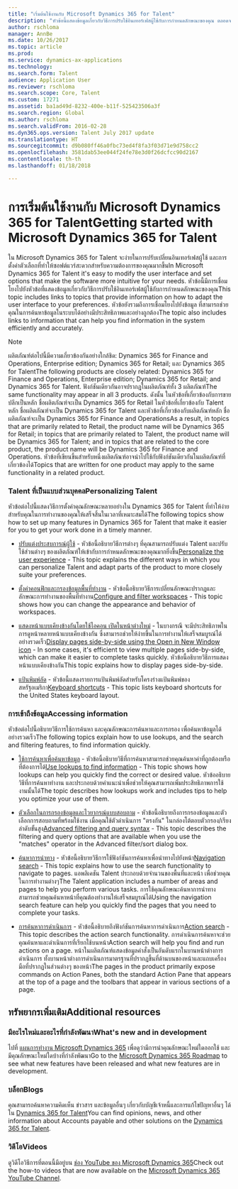 ```yaml
---
title: "เริ่มต้นใช้งานกับ Microsoft Dynamics 365 for Talent"
description: "หัวข้อนี้แสดงข้อมูลเกี่ยวกับวิธีการปรับใช้อินเทอร์เฟสผู้ใช้กับการกำหนดลักษณะของคุณ ตลอดจนเชื่อมต่อกับทรัพยากรวิธีใช้ที่พร้อมใช้งานภายในผลิตภัณฑ์ และบนไซต์ docs.microsoft.com"
author: rschloma
manager: AnnBe
ms.date: 10/26/2017
ms.topic: article
ms.prod: 
ms.service: dynamics-ax-applications
ms.technology: 
ms.search.form: Talent
audience: Application User
ms.reviewer: rschloma
ms.search.scope: Core, Talent
ms.custom: 17271
ms.assetid: ba1ad49d-8232-400e-b11f-525423506a3f
ms.search.region: Global
ms.author: rschloma
ms.search.validFrom: 2016-02-28
ms.dyn365.ops.version: Talent July 2017 update
ms.translationtype: HT
ms.sourcegitcommit: d9b080ff46a0fbc73ed4f8fa3f03d71e9d758cc2
ms.openlocfilehash: 3581dab53ee044f24fe78e3d0f26dcfcc90d2167
ms.contentlocale: th-th
ms.lasthandoff: 01/18/2018

---
```

# <a name="getting-started-with-microsoft-dynamics-365-for-talent"></a><span data-ttu-id="addcc-103">การเริ่มต้นใช้งานกับ Microsoft Dynamics 365 for Talent</span><span class="sxs-lookup"><span data-stu-id="addcc-103">Getting started with Microsoft Dynamics 365 for Talent</span></span>
<span data-ttu-id="addcc-104">ใน Microsoft Dynamics 365 for Talent จะง่ายในการปรับเปลี่ยนอินเทอร์เฟสผู้ใช้ และการตั้งค่าตัวเลือกที่ทำให้ซอฟต์แวร์สะดวกสำหรับความต้องการของคุณมากขึ้น</span><span class="sxs-lookup"><span data-stu-id="addcc-104">In Microsoft Dynamics 365 for Talent it's easy to modify the user interface and set options that make the software more intuitive for your needs.</span></span> <span data-ttu-id="addcc-105">หัวข้อนี้มีการเชื่อมโยงไปยังหัวข้อที่แสดงข้อมูลเกี่ยวกับวิธีการปรับใช้อินเทอร์เฟสผู้ใช้กับการกำหนดลักษณะของคุณ</span><span class="sxs-lookup"><span data-stu-id="addcc-105">This topic includes links to topics that provide information on how to adapt the user interface to your preferences.</span></span> <span data-ttu-id="addcc-106">หัวข้อยังรวมถึงการเชื่อมโยงไปยังข้อมูล ที่สามารถช่วยคุณในการค้นหาข้อมูลในระบบได้อย่างมีประสิทธิภาพและอย่างถูกต้อง</span><span class="sxs-lookup"><span data-stu-id="addcc-106">The topic also includes links to information that can help you find information in the system efficiently and accurately.</span></span> 

> [!NOTE] 
> <span data-ttu-id="addcc-107">ผลิตภัณฑ์ต่อไปนี้มีความเกี่ยวข้องกันอย่างใกล้ชิด: Dynamics 365 for Finance and Operations, Enterprise edition; Dynamics 365 for Retail; และ Dynamics 365 for Talent</span><span class="sxs-lookup"><span data-stu-id="addcc-107">The following products are closely related: Dynamics 365 for Finance and Operations, Enterprise edition; Dynamics 365 for Retail; and Dynamics 365 for Talent.</span></span> <span data-ttu-id="addcc-108">ฟังก์ชันเดียวกันอาจปรากฏในผลิตภัณฑ์ทั้ง 3 ผลิตภัณฑ์</span><span class="sxs-lookup"><span data-stu-id="addcc-108">The same functionality may appear in all 3 products.</span></span> <span data-ttu-id="addcc-109">ดังนั้น ในหัวข้อที่เกี่ยวข้องกับการขายปลีกเป็นหลัก ชื่อผลิตภัณฑ์จะเป็น Dynamics 365 for Retail ในหัวข้อที่เกี่ยวข้องกับ Talent หลัก ชื่อผลิตภัณฑ์จะเป็น Dynamics 365 for Talent และหัวข้อที่เกี่ยวข้องกับผลิตภัณฑ์หลัก ชื่อผลิตภัณฑ์จะเป็น Dynamics 365 for Finance and Operations</span><span class="sxs-lookup"><span data-stu-id="addcc-109">As a result, in topics that are primarily related to Retail, the product name will be Dynamics 365 for Retail; in topics that are primarily related to Talent, the product name will be Dynamics 365 for Talent; and in topics that are related to the core product, the product name will be Dynamics 365 for Finance and Operations.</span></span> <span data-ttu-id="addcc-110">หัวข้อที่เขียนขึ้นสำหรับหนึ่งผลิตภัณฑ์อาจนำไปใช้กับฟังก์ชันเดียวกันในผลิตภัณฑ์ที่เกี่ยวข้องได้</span><span class="sxs-lookup"><span data-stu-id="addcc-110">Topics that are written for one product may apply to the same functionality in a related product.</span></span>

### <a name="personalizing-talent"></a><span data-ttu-id="addcc-111">Talent ที่เป็นแบบส่วนบุคคล</span><span class="sxs-lookup"><span data-stu-id="addcc-111">Personalizing Talent</span></span> 
<span data-ttu-id="addcc-112">หัวข้อต่อไปนี้แสดงวิธีการตั้งค่าคุณลักษณะหลายอย่างใน Dynamics 365 for Talent ที่ทำให้ง่ายสำหรับคุณในการทำงานของคุณให้เสร็จสิ้นในเวลาที่เหมาะสมได้</span><span class="sxs-lookup"><span data-stu-id="addcc-112">The following topics show how to set up many features in Dynamics 365 for Talent that make it easier for you to get your work done in a timely manner.</span></span> 

-   <span data-ttu-id="addcc-113">[ปรับแต่งประสบการณ์ผู้ใช้](../fin-and-ops/get-started/personalize-user-experience.md) - หัวข้อนี้อธิบายวิธีการต่างๆ ที่คุณสามารถปรับแต่ง Talent และปรับใช้ส่วนต่างๆ ของผลิตภัณฑ์ให้เข้ากับการกำหนดลักษณะของคุณมากยิ่งขึ้น</span><span class="sxs-lookup"><span data-stu-id="addcc-113">[Personalize the user experience](../fin-and-ops/get-started/personalize-user-experience.md) - This topic explains the different ways in which you can personalize Talent and adapt parts of the product to more closely suite your preferences.</span></span>

-   <span data-ttu-id="addcc-114">[ตั้งค่าคอนฟิกและกรองข้อมูลพื้นที่ทำงาน](../fin-and-ops/get-started/configure-filter-workspaces.md) - หัวข้อนี้อธิบายวิธีการเปลี่ยนลักษณะปรากฏและลักษณะการทำงานของพื้นที่ทำงาน</span><span class="sxs-lookup"><span data-stu-id="addcc-114">[Configure and filter workspaces](../fin-and-ops/get-started/configure-filter-workspaces.md) - This topic shows how you can change the appearance and behavior of workspaces.</span></span>

-   <span data-ttu-id="addcc-115">[แสดงหน้าแบบเคียงข้างกันโดยใช้ไอคอน เปิดในหน้าต่างใหม่](../fin-and-ops/get-started/display-pages-side-by-side.md) - ในบางกรณี จะมีประสิทธิภาพในการดูหน้าหลายหน้าแบบเคียงข้างกัน ซึ่งสามารถช่วยให้ง่ายขึ้นในการทำงานให้เสร็จสมบูรณ์ได้อย่างรวดเร็ว</span><span class="sxs-lookup"><span data-stu-id="addcc-115">[Display pages side-by-side using the Open in New Window icon](../fin-and-ops/get-started/display-pages-side-by-side.md) - In some cases, it's efficient to view multiple pages side-by-side, which can make it easier to complete tasks quickly.</span></span> <span data-ttu-id="addcc-116">หัวข้อนี้อธิบายวิธีการแสดงหน้าแบบเคียงข้างกัน</span><span class="sxs-lookup"><span data-stu-id="addcc-116">This topic explains how to display pages side-by-side.</span></span> 

-   <span data-ttu-id="addcc-117">[แป้นพิมพ์ลัด](../fin-and-ops/get-started/shortcut-keys.md) - หัวข้อนี้แสดงรายการแป้นพิมพ์ลัดสำหรับโครงร่างแป้นพิมพ์ของสหรัฐอเมริกา</span><span class="sxs-lookup"><span data-stu-id="addcc-117">[Keyboard shortcuts](../fin-and-ops/get-started/shortcut-keys.md) - This topic lists keyboard shortcuts for the United States keyboard layout.</span></span> 

### <a name="accessing-information"></a><span data-ttu-id="addcc-118">การเข้าถึงข้อมูล</span><span class="sxs-lookup"><span data-stu-id="addcc-118">Accessing information</span></span>
<span data-ttu-id="addcc-119">หัวข้อต่อไปนี้อธิบายวิธีการใช้การค้นหา และคุณลักษณะการค้นหาและการกรอง เพื่อค้นหาข้อมูลได้อย่างรวดเร็ว</span><span class="sxs-lookup"><span data-stu-id="addcc-119">The following topics explain how to use lookups, and the search and filtering features, to find information quickly.</span></span> 

-   <span data-ttu-id="addcc-120">[ใช้การค้นหาเพื่อค้นหาข้อมูล](../fin-and-ops/get-started/use-lookups-to-find-information.md) - หัวข้อนี้อธิบายวิธีที่การค้นหาสามารถช่วยคุณค้นหาค่าที่ถูกต้องหรือที่ต้องการได้</span><span class="sxs-lookup"><span data-stu-id="addcc-120">[Use lookups to find information](../fin-and-ops/get-started/use-lookups-to-find-information.md) - This topic shows how lookups can help you quickly find the correct or desired value.</span></span> <span data-ttu-id="addcc-121">หัวข้ออธิบายวิธีที่การค้นหาทำงาน และประกอบด้วยคำแนะนำเพื่อช่วยให้คุณสามารถเพิ่มประสิทธิภาพการใช้งานนั้นได้</span><span class="sxs-lookup"><span data-stu-id="addcc-121">The topic describes how lookups work and includes tips to help you optimize your use of them.</span></span>

-   <span data-ttu-id="addcc-122">[ตัวเลือกในการกรองข้อมูลและไวยากรณ์แบบสอบถาม](../fin-and-ops/get-started/advanced-filtering-query-options.md) - หัวข้อนี้อธิบายถึงการกรองข้อมูลและตัวเลือกการสอบถามที่พร้อมใช้งาน เมื่อคุณใช้ตัวดำเนินการ "ตรงกัน" ในกล่องโต้ตอบตัวกรอง/เรียงลำดับขั้นสูง</span><span class="sxs-lookup"><span data-stu-id="addcc-122">[Advanced filtering and query syntax](../fin-and-ops/get-started/advanced-filtering-query-options.md) - This topic describes the filtering and query options that are available when you use the "matches" operator in the Advanced filter/sort dialog box.</span></span>

-   <span data-ttu-id="addcc-123">[ค้นหาการนำทาง](../fin-and-ops/get-started/navigation-search.md) - หัวข้อนี้อธิบายวิธีการใช้ฟังก์ชันการค้นหาเพื่อนำทางไปยังหน้า</span><span class="sxs-lookup"><span data-stu-id="addcc-123">[Navigation search](../fin-and-ops/get-started/navigation-search.md) - This topic explains how to use the search functionality to navigate to pages.</span></span> <span data-ttu-id="addcc-124">แอพลิเคชัน Talent ประกอบด้วยจำนวนของพื้นที่และหน้า เพื่อช่วยคุณในการทำงานต่างๆ</span><span class="sxs-lookup"><span data-stu-id="addcc-124">The Talent application includes a number of areas and pages to help you perform various tasks.</span></span> <span data-ttu-id="addcc-125">การใช้คุณลักษณะค้นหาการนำทาง สามารถช่วยคุณค้นหาหน้าที่คุณต้องทำงานให้เสร็จสมบูรณ์ได้</span><span class="sxs-lookup"><span data-stu-id="addcc-125">Using the navigation search feature can help you quickly find the pages that you need to complete your tasks.</span></span> 

-   <span data-ttu-id="addcc-126">[การค้นหาการดำเนินการ](../fin-and-ops/get-started/action-search.md) - หัวข้อนี้อธิบายถึงฟังก์ชันการค้นหาการดำเนินการ</span><span class="sxs-lookup"><span data-stu-id="addcc-126">[Action search](../fin-and-ops/get-started/action-search.md) - This topic describes the action search functionality.</span></span> <span data-ttu-id="addcc-127">การดำเนินการค้นหาจะช่วยคุณค้นหาและดำเนินการที่เรียกใช้บนหน้า</span><span class="sxs-lookup"><span data-stu-id="addcc-127">Action search will help you find and run actions on a page.</span></span> <span data-ttu-id="addcc-128">หน้าในผลิตภัณฑ์แสดงข้อมูลคำสั่งเป็นอันดับแรกในบานหน้าต่างการดำเนินการ ทั้งบานหน้าต่างการดำเนินการมาตรฐานที่ปรากฏขึ้นที่ด้านบนของหน้าและแถบเครื่องมือที่ปรากฏในส่วนต่างๆ ของหน้า</span><span class="sxs-lookup"><span data-stu-id="addcc-128">The pages in the product primarily expose commands on Action Panes, both the standard Action Pane that appears at the top of a page and the toolbars that appear in various sections of a page.</span></span>

## <a name="additional-resources"></a><span data-ttu-id="addcc-129">ทรัพยากรเพิ่มเติม</span><span class="sxs-lookup"><span data-stu-id="addcc-129">Additional resources</span></span>

### <a name="whats-new-and-in-development"></a><span data-ttu-id="addcc-130">มีอะไรใหม่และอะไรที่กำลังพัฒนา</span><span class="sxs-lookup"><span data-stu-id="addcc-130">What's new and in development</span></span>
<span data-ttu-id="addcc-131">ไปที่ [แผนการทำงาน Microsoft Dynamics 365](https://roadmap.dynamics.com/#application=c6ae025f-e42a-e711-810d-3863bb363e80) เพื่อดูว่ามีการนำคุณลักษณะใหม่ใดออกใช้ และมีคุณลักษณะใหม่ใดบ้างที่กำลังพัฒนา</span><span class="sxs-lookup"><span data-stu-id="addcc-131">Go to the [Microsoft Dynamics 365 Roadmap](https://roadmap.dynamics.com/#application=c6ae025f-e42a-e711-810d-3863bb363e80) to see what new features have been released and what new features are in development.</span></span>

### <a name="blogs"></a><span data-ttu-id="addcc-132">บล็อก</span><span class="sxs-lookup"><span data-stu-id="addcc-132">Blogs</span></span>
<span data-ttu-id="addcc-133">คุณสามารถค้นหาความคิดเห็น ข่าวสาร และข้อมูลอื่นๆ เกี่ยวกับบัญชีเจ้าหนี้และการแก้ไขปัญหาอื่นๆ ได้ใน [Dynamics 365 for Talent](https://community.dynamics.com/enterprise/b/dynamics365fortalent)</span><span class="sxs-lookup"><span data-stu-id="addcc-133">You can find opinions, news, and other information about Accounts payable and other solutions on the [Dynamics 365 for Talent](https://community.dynamics.com/enterprise/b/dynamics365fortalent).</span></span> 

### <a name="videos"></a><span data-ttu-id="addcc-134">วิดีโอ</span><span class="sxs-lookup"><span data-stu-id="addcc-134">Videos</span></span>
<span data-ttu-id="addcc-135">ดูวิดีโอวิธีการที่ตอนนี้มีอยู่บน [ช่อง YouTube ของ Microsoft Dynamics 365](https://www.youtube.com/channel/UCJGCg4rB3QSs8y_1FquelBQ)</span><span class="sxs-lookup"><span data-stu-id="addcc-135">Check out the how-to videos that are now available on the [Microsoft Dynamics 365 YouTube Channel](https://www.youtube.com/channel/UCJGCg4rB3QSs8y_1FquelBQ).</span></span>


